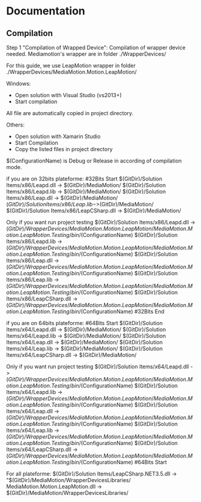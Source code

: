 Documentation
=============

Compilation
------------

Step 1 "Compilation of Wrapped Device":
Compilation of wrapper device needed.
Mediamotion's wrapper are in folder ./WrapperDevices/

For this guide, we use LeapMotion wrapper in folder ./WrapperDevices/MediaMotion.Motion.LeapMotion/

Windows:
- Open solution with Visual Studio (vs2013+)
- Start compilation

All file are automatically copied in project directory.

Others:
- Open solution with Xamarin Studio
- Start Compilation
- Copy the listed files in project directory

$(ConfigurationName) is Debug or Release in according of compilation mode.

if you are on 32bits plateforme:
#32Bits Start
$(GitDir)/Solution Items/x86/Leapd.dll			-> $(GitDir)/MediaMotion/
$(GitDir)/Solution Items/x86/Leapd.lib			-> $(GitDir)/MediaMotion/
$(GitDir)/Solution Items/x86/Leap.dll			-> $(GitDir)/MediaMotion/
$(GitDir)/Solution Items/x86/Leap.lib			->$(GitDir)/MediaMotion/
$(GitDir)/Solution Items/x86/LeapCSharp.dll		-> $(GitDir)/MediaMotion/

Only if you want run project testing
$(GitDir)/Solution Items/x86/Leapd.dll			-> $(GitDir)/WrapperDevices/MediaMotion.Motion.LeapMotion/MediaMotion.Motion.LeapMotion.Testing/bin/$(ConfigurationName)
$(GitDir)/Solution Items/x86/Leapd.lib			-> $(GitDir)/WrapperDevices/MediaMotion.Motion.LeapMotion/MediaMotion.Motion.LeapMotion.Testing/bin/$(ConfigurationName)
$(GitDir)/Solution Items/x86/Leap.dll			-> $(GitDir)/WrapperDevices/MediaMotion.Motion.LeapMotion/MediaMotion.Motion.LeapMotion.Testing/bin/$(ConfigurationName)
$(GitDir)/Solution Items/x86/Leap.lib			-> $(GitDir)/WrapperDevices/MediaMotion.Motion.LeapMotion/MediaMotion.Motion.LeapMotion.Testing/bin/$(ConfigurationName)
$(GitDir)/Solution Items/x86/LeapCSharp.dll		-> $(GitDir)/WrapperDevices/MediaMotion.Motion.LeapMotion/MediaMotion.Motion.LeapMotion.Testing/bin/$(ConfigurationName)
#32Bits End

if you are on 64bits plateforme:
#64Bits Start
$(GitDir)/Solution Items/x64/Leapd.dll			-> $(GitDir)/MediaMotion/
$(GitDir)/Solution Items/x64/Leapd.lib			-> $(GitDir)/MediaMotion/
$(GitDir)/Solution Items/x64/Leap.dll			-> $(GitDir)/MediaMotion/
$(GitDir)/Solution Items/x64/Leap.lib			-> $(GitDir)/MediaMotion/
$(GitDir)/Solution Items/x64/LeapCSharp.dll		-> $(GitDir)/MediaMotion/ 

Only if you want run project testing
$(GitDir)/Solution Items/x64/Leapd.dll			-> $(GitDir)/WrapperDevices/MediaMotion.Motion.LeapMotion/MediaMotion.Motion.LeapMotion.Testing/bin/$(ConfigurationName)
$(GitDir)/Solution Items/x64/Leapd.lib			-> $(GitDir)/WrapperDevices/MediaMotion.Motion.LeapMotion/MediaMotion.Motion.LeapMotion.Testing/bin/$(ConfigurationName)
$(GitDir)/Solution Items/x64/Leap.dll			-> $(GitDir)/WrapperDevices/MediaMotion.Motion.LeapMotion/MediaMotion.Motion.LeapMotion.Testing/bin/$(ConfigurationName)
$(GitDir)/Solution Items/x64/Leap.lib			-> $(GitDir)/WrapperDevices/MediaMotion.Motion.LeapMotion/MediaMotion.Motion.LeapMotion.Testing/bin/$(ConfigurationName)
$(GitDir)/Solution Items/x64/LeapCSharp.dll		-> $(GitDir)/WrapperDevices/MediaMotion.Motion.LeapMotion/MediaMotion.Motion.LeapMotion.Testing/bin/$(ConfigurationName)
#64Bits Start

For all plateforme:
$(GitDir)/Solution Items/LeapCSharp.NET3.5.dll	-> "$(GitDir)/MediaMotion/WrapperDevicesLibraries/
MediaMotion.Motion.LeapMotion.dll 				-> $(GitDir)/MediaMotion/WrapperDevicesLibraries/
